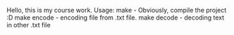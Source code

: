 Hello, this is my course work.
Usage: 
    make - Obviously, compile the project :D
    make encode - encoding file from .txt file. 
    make decode - decoding text in other .txt file
